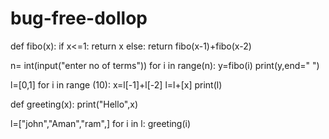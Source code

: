 # bug-free-dollop
def fibo(x):
    if x<=1:
        return x
    else:
       return fibo(x-1)+fibo(x-2)

n= int(input("enter no of terms"))
for i in range(n):
       y=fibo(i)
       print(y,end=" ")
      
l=[0,1]
for i in range (10):
    x=l[-1]+l[-2]
    l=l+[x]
print(l)

def greeting(x):
    print("Hello",x)

l=["john","Aman","ram",]
for i in l:
    greeting(i)
